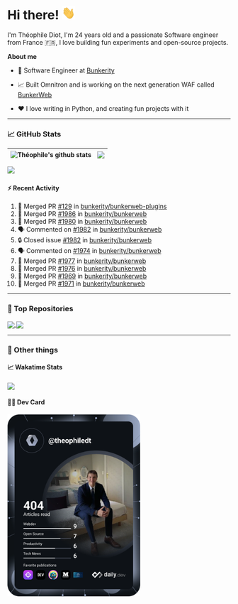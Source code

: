 # Hi there! <img src="./wave.gif" width="30px" height="30px" />

I'm Théophile Diot, I'm 24 years old and a passionate Software engineer from France 🇫🇷, I love building fun experiments and open-source projects.

**About me**

- 💼 Software Engineer at [Bunkerity](https://www.bunkerity.com/)

- 📈 Built Omnitron and is working on the next generation WAF called [BunkerWeb](https://www.bunkerweb.io)

- ❤️ I love writing in Python, and creating fun projects with it

---

### 📈 GitHub Stats

| <img align="center" src="https://github-readme-stats.vercel.app/api?username=TheophileDiot&show_icons=true&include_all_commits=true&theme=algolia&hide_border=true&rank_icon=github" alt="Théophile's github stats" /> | <img align="center" src="https://github-readme-stats.vercel.app/api/top-langs/?username=TheophileDiot&layout=compact&theme=algolia&hide_border=true" /> |
| ---------------------------------------------------------------------------------------------------------------------------------------------------------------------------------------------------------------------- | ------------------------------------------------------------------------------------------------------------------------------------------------------- |

![](https://github-readme-activity-graph.vercel.app/graph?username=TheophileDiot&theme=tokyo-night)

#### :zap: Recent Activity

<!--START_SECTION:activity-->
1. 🎉 Merged PR [#129](https://github.com/bunkerity/bunkerweb-plugins/pull/129) in [bunkerity/bunkerweb-plugins](https://github.com/bunkerity/bunkerweb-plugins)
2. 🎉 Merged PR [#1986](https://github.com/bunkerity/bunkerweb/pull/1986) in [bunkerity/bunkerweb](https://github.com/bunkerity/bunkerweb)
3. 🎉 Merged PR [#1980](https://github.com/bunkerity/bunkerweb/pull/1980) in [bunkerity/bunkerweb](https://github.com/bunkerity/bunkerweb)
4. 🗣 Commented on [#1982](https://github.com/bunkerity/bunkerweb/issues/1982#issuecomment-2650210404) in [bunkerity/bunkerweb](https://github.com/bunkerity/bunkerweb)
5. 🔒 Closed issue [#1982](https://github.com/bunkerity/bunkerweb/issues/1982) in [bunkerity/bunkerweb](https://github.com/bunkerity/bunkerweb)
6. 🗣 Commented on [#1974](https://github.com/bunkerity/bunkerweb/issues/1974#issuecomment-2642518213) in [bunkerity/bunkerweb](https://github.com/bunkerity/bunkerweb)
7. 🎉 Merged PR [#1977](https://github.com/bunkerity/bunkerweb/pull/1977) in [bunkerity/bunkerweb](https://github.com/bunkerity/bunkerweb)
8. 🎉 Merged PR [#1976](https://github.com/bunkerity/bunkerweb/pull/1976) in [bunkerity/bunkerweb](https://github.com/bunkerity/bunkerweb)
9. 🎉 Merged PR [#1969](https://github.com/bunkerity/bunkerweb/pull/1969) in [bunkerity/bunkerweb](https://github.com/bunkerity/bunkerweb)
10. 🎉 Merged PR [#1971](https://github.com/bunkerity/bunkerweb/pull/1971) in [bunkerity/bunkerweb](https://github.com/bunkerity/bunkerweb)
<!--END_SECTION:activity-->

---

### 🔧 Top Repositories

<a href="https://github.com/bunkerity/bunkerweb">
  <img align="center" src="https://github-readme-stats.vercel.app/api/pin/?username=Bunkerity&repo=bunkerweb&theme=algolia" />
</a>
<a href="https://github.com/TheophileDiot/Omnitron">
  <img align="center" src="https://github-readme-stats.vercel.app/api/pin/?username=TheophileDiot&repo=Omnitron&theme=algolia" />
</a>

---

### 🎉 Other things

#### 📈 Wakatime Stats

<a href="https://wakatime.com/@theophile_bunkerity">
  <img align="center" src="https://github-readme-stats.vercel.app/api/wakatime?username=3aa5ce41-c253-43d9-8441-a721e446a45f&layout=compact&theme=algolia" />
</a>

#### 👨‍💻 Dev Card

<a href="https://app.daily.dev/TheophileDt">
  <img src="./devcard.svg" width="300" alt="Théophile Diot's Dev Card"/>
</a>
